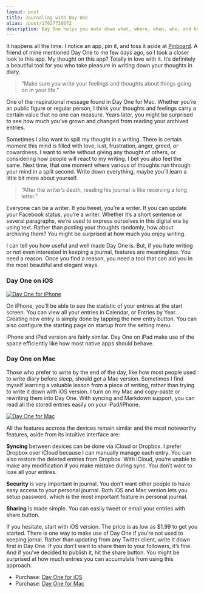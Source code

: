 ```yaml
---
layout: post
title: Journaling with Day One
alias: /post/17027730672
description: Day One helps you note down what, where, when, who, and how your experience happened. 
---
```

It happens all the time. I notice an app, pin it, and toss it aside at [Pinboard](!g "http://pinboard.in/"). A friend of mine mentioned Day One to me few days ago, so I took a closer look to this app. My thought on this app? Totally in love with it. It’s definitely a beautiful tool for you who take pleasure in writing down your thoughts in diary.

> “Make sure you write your feelings and thoughts about things going on in your life.”

One of the inspirational message found in Day One for Mac. Whether you’re an public figure or regular person, I think your thoughts and feelings carry a certain value that no one can measure. Years later, you might be surprised to see how much you’ve grown and changed from reading your archived entries.

Sometimes I also want to spill my thought in a writing. There is certain moment this mind is filled with love, lust, frustration, anger, greed, or cowardness. I want to write without giving any thought of others, or considering how people will react to my writing. I bet you also feel the same. Next time, that one moment where various of thoughts run through your mind in a split second. Write down everything, maybe you’ll learn a little bit more about yourself.

> “After the writer’s death, reading his journal is like receiving a long letter.”

Everyone can be a writer. If you tweet, you’re a writer. If you can update your Facebook status, you’re a writer. Whether it’s a short sentence or several paragraphs, we’re used to express ourselves in this digital era by using text. Rather than posting your thoughts randomly, how about archiving them? You might be surprised at how much you enjoy writing.

I can tell you how useful and well made Day One is. But, if you hate writing or not even interested in keeping a journal, features are meaningless. You need a reason. Once you find a reason, you need a tool that can aid you in the most beautiful and elegant ways.

### Day One on iOS
[ ![Day One for iPhone][img1] ](http://images.sayzlim.net/2012/02/day_one_iphone.jpg "Day One for iPhone")

[img1]: http://images.sayzlim.net/2012/02/day_one_iphone.jpg "Day One for iPhone"

On iPhone, you’ll be able to see the statistic of your entries at the start screen. You can view all your entries in Calendar, or Entries by Year. Creating new entry is simply done by tapping the new entry button. You can also configure the starting page on startup from the setting menu.

iPhone and iPad version are fairly similar. Day One on iPad make use of the space efficiently like how most native apps should behave.

### Day One on Mac
Those who prefer to write by the end of the day, like how most people used to write diary before sleep, should get a Mac version. Sometimes I find myself learning a valuable lesson from a piece of writing, rather than trying to write it down with iOS version. I turn on my Mac and copy-paste or rewriting them into Day One. With syncing and Markdown support, you can read all the stored entries easily on your iPad/iPhone.

[ ![Day One for Mac][img2] ](http://images.sayzlim.net/2012/02/day_one_all.jpg "Day One for Mac")

[img2]: http://images.sayzlim.net/2012/02/day_one_all.jpg "Day One for Mac"

All the features accross the devices remain similar and the most noteworthy features, aside from its intuitive interface are:

__Syncing__ between devices can be done via iCloud or Dropbox. I prefer Dropbox over iCloud because I can manually manage each entry. You can also restore the deleted entries from Dropbox. With iCloud, you’re unable to make any modification if you make mistake during sync. You don’t want to lose all your entires.

__Security__ is very important in journal. You don’t want other people to have easy access to your personal journal. Both iOS and Mac version lets you setup password, which is the most important feature in personal journal.

__Sharing__ is made simple. You can easily tweet or email your entries with share button.

If you hesitate, start with iOS version. The price is as low as $1.99 to get you started. There is one way to make use of Day One if you’re not used to keeping jornal. Rather than updating from any Twitter client, write it down first in Day One. If you don’t want to share them to your followers, it’s fine. And if you’ve decided to publish it, hit the share button. You might be surprised at how much entries you can accumulate from using this approach.

- Purchase: [Day One for iOS](https://itunes.apple.com/us/app/day-one-journal-diary/id421706526?mt=8 "Day One (Journal / Diary) for iPhone, iPad, and iPod touch on the ...")
- Purchase: [Day One for Mac](https://itunes.apple.com/us/app/day-one/id422304217?mt=12 "Mac App Store - Day One - iTunes - Apple")